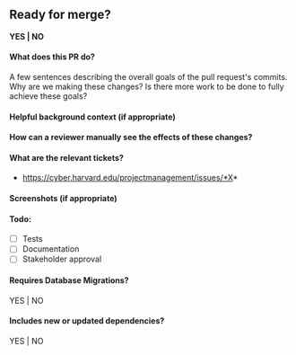 ## Ready for merge?
**YES | NO**

#### What does this PR do?
A few sentences describing the overall goals of the pull request's commits.
Why are we making these changes? Is there more work to be done to fully
achieve these goals?

#### Helpful background context (if appropriate)

#### How can a reviewer manually see the effects of these changes?

#### What are the relevant tickets?
- https://cyber.harvard.edu/projectmanagement/issues/*X*

#### Screenshots (if appropriate)

#### Todo:
- [ ] Tests
- [ ] Documentation
- [ ] Stakeholder approval

#### Requires Database Migrations?
YES | NO

#### Includes new or updated dependencies?
YES | NO
